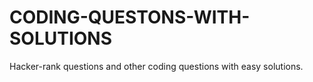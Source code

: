 # CODING-QUESTONS-WITH-SOLUTIONS
Hacker-rank questions and other coding questions with easy solutions. 
